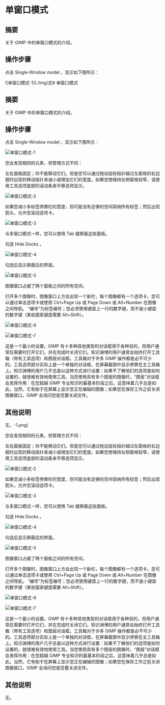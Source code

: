 # 单窗口模式

## 摘要

关于 GIMP 中的单窗口模式的介绍。

## 操作步骤

点击 Single-Window model ，显示如下图所示：

![单窗口模式-1](./img/式# 单窗口模式

## 摘要

关于 GIMP 中的单窗口模式的介绍。

## 操作步骤

点击 Single-Window model ，显示如下图所示：

![单窗口模式-1](./img/单窗口模式-1.png)

您会发现相同的元素，但管理方式不同：

左右面板固定；你不能移动它们。但是您可以通过拖动鼠标指针越过左窗格的右边框时出现的移动指针来减小或增加它们的宽度。如果您想保持左侧窗格较窄，请使用工具选项底部的滚动条来平移选项显示。

![单窗口模式-2](./img/单窗口模式-2.png)

如果您减小多标签停靠栏的宽度，则可能没有足够的空间容纳所有标签；然后出现箭头，允许您滚动选项卡。

![单窗口模式-3](./img/单窗口模式-3.png)

与多窗口模式一样，您可以使用 Tab 键屏蔽这些面板。

勾选 Hide Docks 。

![单窗口模式-4](./img/单窗口模式-4.png)

勾选后显示屏蔽后的界面。

![单窗口模式-5](./img/单窗口模式-5.png)

图像窗口占据了两个面板之间的所有空间。

打开多个图像时，图像窗口上方会出现一个新栏，每个图像都有一个选项卡。您可以通过单击选项卡或使用 Ctrl+Page Up 或 Page Down 或 Alt+Number 在图像之间导航。 “编号”为标签编号；您必须使用键盘上一行的数字键，而不是小键盘的数字键（某些国家键盘需要 Alt+Shift）。

![单窗口模式-6](./img/单窗口模式-6.png)

![单窗口模式-7](./img/单窗口模式-7.png)

这是一个最小的设置。GIMP 有十多种其他类型的对话框用于各种目的，但用户通常在需要时打开它们，并在完成时关闭它们。知识渊博的用户通常会始终打开工具箱（带有工具选项）和图层对话框。工具箱对于许多 GIMP 操作都是必不可少的。工具选项部分实际上是一个单独的对话框，在屏幕截图中显示停靠在主工具箱上。知识渊博的用户几乎总是以这种方式进行设置：如果不了解他们的选项是如何设置的，就很难有效地使用工具。当您使用具有多个图层的图像时，“图层”对话框会发挥作用：在您超越 GIMP 专业知识的最基本阶段之后，这意味着几乎总是如此。当然，它有助于在屏幕上显示您正在编辑的图像；如果您在保存工作之前关闭图像窗口，GIMP 会询问您是否要关闭文件。

## 其他说明

无。-1.png)

您会发现相同的元素，但管理方式不同：

左右面板固定；你不能移动它们。但是您可以通过拖动鼠标指针越过左窗格的右边框时出现的移动指针来减小或增加它们的宽度。如果您想保持左侧窗格较窄，请使用工具选项底部的滚动条来平移选项显示。

![单窗口模式-2](./img/单窗口模式-2.png)

如果您减小多标签停靠栏的宽度，则可能没有足够的空间容纳所有标签；然后出现箭头，允许您滚动选项卡。

![单窗口模式-3](./img/单窗口模式-3.png)

与多窗口模式一样，您可以使用 Tab 键屏蔽这些面板。

勾选 Hide Docks 。

![单窗口模式-4](./img/单窗口模式-4.png)

勾选后显示屏蔽后的界面。

![单窗口模式-5](./img/单窗口模式-5.png)

图像窗口占据了两个面板之间的所有空间。

打开多个图像时，图像窗口上方会出现一个新栏，每个图像都有一个选项卡。您可以通过单击选项卡或使用 Ctrl+Page Up 或 Page Down 或 Alt+Number 在图像之间导航。 “编号”为标签编号；您必须使用键盘上一行的数字键，而不是小键盘的数字键（某些国家键盘需要 Alt+Shift）。

![单窗口模式-6](./img/单窗口模式-6.png)

![单窗口模式-7](./img/单窗口模式-7.png)

这是一个最小的设置。GIMP 有十多种其他类型的对话框用于各种目的，但用户通常在需要时打开它们，并在完成时关闭它们。知识渊博的用户通常会始终打开工具箱（带有工具选项）和图层对话框。工具箱对于许多 GIMP 操作都是必不可少的。工具选项部分实际上是一个单独的对话框，在屏幕截图中显示停靠在主工具箱上。知识渊博的用户几乎总是以这种方式进行设置：如果不了解他们的选项是如何设置的，就很难有效地使用工具。当您使用具有多个图层的图像时，“图层”对话框会发挥作用：在您超越 GIMP 专业知识的最基本阶段之后，这意味着几乎总是如此。当然，它有助于在屏幕上显示您正在编辑的图像；如果您在保存工作之前关闭图像窗口，GIMP 会询问您是否要关闭文件。

## 其他说明

无。
